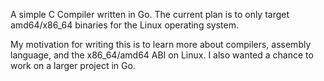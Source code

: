 A simple C Compiler written in Go. The current plan is to only target amd64/x86_64 binaries for the Linux operating system.

My motivation for writing this is to learn more about compilers, assembly language, and the x86_64/amd64 ABI on Linux. I also wanted a chance to work on a larger project in Go.
